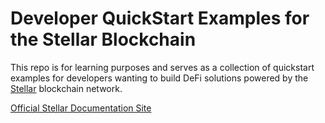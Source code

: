 # Developer QuickStart Examples for the Stellar Blockchain

This repo is for learning purposes and serves as a collection of quickstart examples for developers wanting to build DeFi solutions powered by the [Stellar](https://www.stellar.org) blockchain network.

[Official Stellar Documentation Site](https://developers.stellar.org/docs)